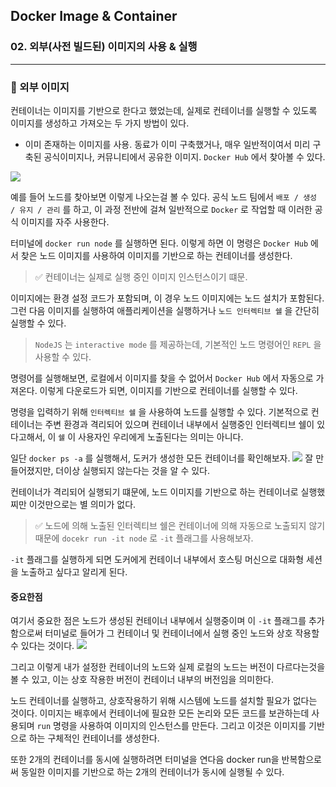 ## Docker Image & Container

### 02. 외부(사전 빌드된) 이미지의 사용 & 실행

---

### 📌 외부 이미지

컨테이너는 이미지를 기반으로 한다고 했었는데, 실제로 컨테이너를 실행할 수 있도록 이미지를 생성하고 가져오는 두 가지 방법이 있다.

- 이미 존재하는 이미지를 사용.
  동료가 이미 구축했거나, 매우 일반적이여서 미리 구축된 공식이미지나, 커뮤니티에서 공유한 이미지. `Docker Hub` 에서 찾아볼 수 있다.

![](https://velog.velcdn.com/images/chromeheartz/post/3bd710b6-eb97-457a-a0bd-cddb58de1272/image.png)

예를 들어 노드를 찾아보면 이렇게 나오는걸 볼 수 있다.
공식 노드 팀에서 `배포 / 생성 / 유지 / 관리` 를 하고, 이 과정 전반에 걸쳐 일반적으로 `Docker` 로 작업할 때 이러한 공식 이미지를 자주 사용한다.

터미널에 `docker run node` 를 실행하면 된다.
이렇게 하면 이 명령은 `Docker Hub` 에서 찾은 노드 이미지를 사용하여 이미지를 기반으로 하는 컨테이너를 생성한다.

> ✅ 컨테이너는 실제로 실행 중인 이미지 인스턴스이기 떄문.

이미지에는 환경 설정 코드가 포함되며, 이 경우 노드 이미지에는 노드 설치가 포함된다. 그런 다음 이미지를 실행하여 애플리케이션을 실행하거나 `노드 인터렉티브 쉘` 을 간단히 실행할 수 있다.

> `NodeJS` 는 `interactive mode` 를 제공하는데, 기본적인 노드 명령어인 `REPL` 을 사용할 수 있다.

명령어를 실행해보면, 로컬에서 이미지를 찾을 수 없어서 `Docker Hub` 에서 자동으로 가져온다. 이렇게 다운로드가 되면, 이미지를 기반으로 컨테이너를 실행할 수 있다.

명령을 입력하기 위해 `인터렉티브 쉘` 을 사용하여 노드를 실행할 수 있다. 기본적으로 컨테이너는 주변 환경과 격리되어 있으며 컨테이너 내부에서 실행중인 인터렉티브 쉘이 있다고해서, 이 `쉘` 이 사용자인 우리에게 노출된다는 의미는 아니다.

일단 `docker ps -a` 를 실행해서, 도커가 생성한 모든 컨테이너를 확인해보자.
![](https://velog.velcdn.com/images/chromeheartz/post/fd4120ea-5b53-4209-a0f3-644fa18523ff/image.png)
잘 만들어졌지만, 더이상 실행되지 않는다는 것을 알 수 있다.

컨테이너가 격리되어 실행되기 떄문에, 노드 이미지를 기반으로 하는 컨테이너로 실행했찌만 이것만으로는 별 의미가 없다.

> ✅ 노드에 의해 노출된 인터렉티브 쉘은 컨테이너에 의해 자동으로 노출되지 않기 때문에 `docekr run -it node` 로 `-it` 플래그를 사용해보자.

`-it` 플래그를 실행하게 되면 도커에게 컨테이너 내부에서 호스팅 머신으로 대화형 세션을 노출하고 싶다고 알리게 된다.

#### 중요한점

여기서 중요한 점은 노드가 생성된 컨테이너 내부에서 실행중이며 이 `-it` 플래그를 추가함으로써 터미널로 들어가 그 컨테이너 및 컨테이너에서 실행 중인 노드와 상호 작용할 수 있다는 것이다.
![](https://velog.velcdn.com/images/chromeheartz/post/5b4c53df-c900-4e7b-9f4c-6a95fc6ff15e/image.png)

그리고 이렇게 내가 설정한 컨테이너의 노드와 실제 로컬의 노드는 버전이 다르다는것을 볼 수 있고, 이는 상호 작용한 버전이 컨테이너 내부의 버전임을 의미한다.

노드 컨테이너를 실행하고, 상호작용하기 위해 시스템에 노드를 설치할 필요가 없다는 것이다.
이미지는 배후에서 컨테이너에 필요한 모든 논리와 모든 코드를 보관하는데 사용되며 `run` 명령을 사용하여 이미지의 인스턴스를 만든다. 그리고 이것은 이미지를 기반으로 하는 구체적인 컨테이너를 생성한다.

또한 2개의 컨테이너를 동시에 실행하려면 터미널을 연다음 docker run을 반복함으로써 동일한 이미지를 기반으로 하는 2개의 컨테이너가 동시에 실행될 수 있다.
